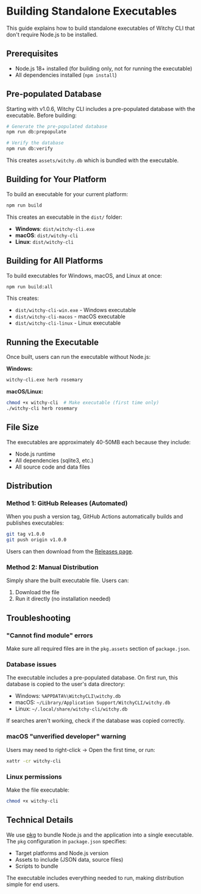 # Building Standalone Executables

This guide explains how to build standalone executables of Witchy CLI that don't require Node.js to be installed.

## Prerequisites

- Node.js 18+ installed (for building only, not for running the executable)
- All dependencies installed (`npm install`)

## Pre-populated Database

Starting with v1.0.6, Witchy CLI includes a pre-populated database with the executable. Before building:

```bash
# Generate the pre-populated database
npm run db:prepopulate

# Verify the database
npm run db:verify
```

This creates `assets/witchy.db` which is bundled with the executable.

## Building for Your Platform

To build an executable for your current platform:

```bash
npm run build
```

This creates an executable in the `dist/` folder:

- **Windows**: `dist/witchy-cli.exe`
- **macOS**: `dist/witchy-cli`
- **Linux**: `dist/witchy-cli`

## Building for All Platforms

To build executables for Windows, macOS, and Linux at once:

```bash
npm run build:all
```

This creates:

- `dist/witchy-cli-win.exe` - Windows executable
- `dist/witchy-cli-macos` - macOS executable
- `dist/witchy-cli-linux` - Linux executable

## Running the Executable

Once built, users can run the executable without Node.js:

**Windows:**

```cmd
witchy-cli.exe herb rosemary
```

**macOS/Linux:**

```bash
chmod +x witchy-cli  # Make executable (first time only)
./witchy-cli herb rosemary
```

## File Size

The executables are approximately 40-50MB each because they include:

- Node.js runtime
- All dependencies (sqlite3, etc.)
- All source code and data files

## Distribution

### Method 1: GitHub Releases (Automated)

When you push a version tag, GitHub Actions automatically builds and publishes executables:

```bash
git tag v1.0.0
git push origin v1.0.0
```

Users can then download from the [Releases page](https://github.com/the-amber-joy/witchy-cli/releases).

### Method 2: Manual Distribution

Simply share the built executable file. Users can:

1. Download the file
2. Run it directly (no installation needed)

## Troubleshooting

### "Cannot find module" errors

Make sure all required files are in the `pkg.assets` section of `package.json`.

### Database issues

The executable includes a pre-populated database. On first run, this database is copied to the user's data directory:

- Windows: `%APPDATA%\WitchyCLI\witchy.db`
- macOS: `~/Library/Application Support/WitchyCLI/witchy.db`
- Linux: `~/.local/share/witchy-cli/witchy.db`

If searches aren't working, check if the database was copied correctly.

### macOS "unverified developer" warning

Users may need to right-click → Open the first time, or run:

```bash
xattr -cr witchy-cli
```

### Linux permissions

Make the file executable:

```bash
chmod +x witchy-cli
```

## Technical Details

We use [pkg](https://github.com/vercel/pkg) to bundle Node.js and the application into a single executable. The `pkg` configuration in `package.json` specifies:

- Target platforms and Node.js version
- Assets to include (JSON data, source files)
- Scripts to bundle

The executable includes everything needed to run, making distribution simple for end users.
